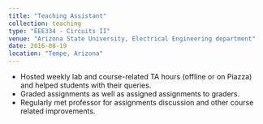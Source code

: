 ```yaml
---
title: "Teaching Assistant"
collection: teaching
type: "EEE334 - Circuits II"
venue: "Arizona State University, Electrical Engineering department"
date: 2016-08-19 
location: "Tempe, Arizona"
---
```


- Hosted weekly lab and course-related TA hours (offline or on Piazza) and helped students with their queries.
- Graded assignments as well as assigned assignments to graders.
- Regularly met professor for assignments discussion and other course related improvements.

